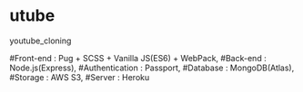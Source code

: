 # utube
youtube_cloning

#Front-end : Pug + SCSS + Vanilla JS(ES6) + WebPack,
#Back-end : Node.js(Express),
#Authentication : Passport,
#Database : MongoDB(Atlas),
#Storage : AWS S3,
#Server : Heroku
